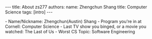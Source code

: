 \---
title: About zs277
authors:
  name: Zhengchun Shang
  title: Computer Science
tags: [intro]
\---

\- Name/Nickname: Zhengchun(Austin) Shang
\- Program you're in at Cornell: Computer Science
\- Last TV show you binged, or a movie you watched: The Last of Us
\- Worst CS Topic: Software Engineering